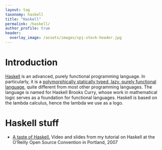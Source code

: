```yaml
---
layout: tag
taxonomy: haskell
title: "Haskell"
permalink: /haskell/
author_profile: true
header:
  overlay_image: /assets/images/spj-stock-header.jpg
---
```


# Introduction
[Haskell]("https://www.haskell.org/") is an advanced, purely functional programming language. In particularly, it is a [polymorphically statically typed, lazy, purely functional language,]("https://www.haskell.org/definition/") quite different from most other programming languages. The language is named for Haskell Brooks Curry, whose work in mathematical logic serves as a foundation for functional languages. Haskell is based on the lambda calculus, hence the lambda we use as a logo.

# Haskell stuff

* [A taste of Haskell.](/SPJ-test-bed/taste-of-haskell/) Video and slides from my tutorial on Haskell at the O’Reilly Open Source Convention in Portland, 2007
